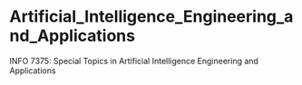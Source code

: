 # Artificial_Intelligence_Engineering_and_Applications
INFO 7375: Special Topics in Artificial Intelligence Engineering and Applications
